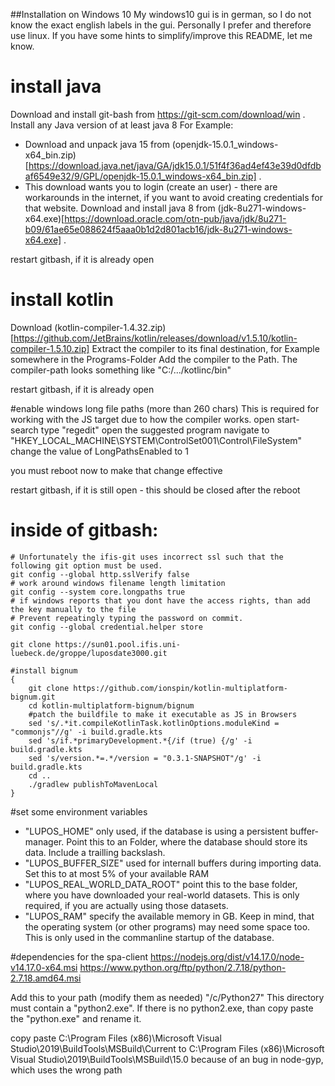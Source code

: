 ##Installation on Windows 10
My windows10 gui is in german, so I do not know the exact english labels in the gui.
Personally I prefer and therefore use linux.
If you have some hints to simplify/improve this README, let me know.

# install java

Download and install git-bash from https://git-scm.com/download/win .
Install any Java version of at least java 8
For Example:

* Download and unpack java 15 from (openjdk-15.0.1_windows-x64_bin.zip)[https://download.java.net/java/GA/jdk15.0.1/51f4f36ad4ef43e39d0dfdbaf6549e32/9/GPL/openjdk-15.0.1_windows-x64_bin.zip] .
* This download wants you to login (create an user) - there are workarounds in the internet, if you want to avoid creating credentials for that website.
  Download and install java 8 from (jdk-8u271-windows-x64.exe)[https://download.oracle.com/otn-pub/java/jdk/8u271-b09/61ae65e088624f5aaa0b1d2d801acb16/jdk-8u271-windows-x64.exe] .

restart gitbash, if it is already open

# install kotlin

Download (kotlin-compiler-1.4.32.zip)[https://github.com/JetBrains/kotlin/releases/download/v1.5.10/kotlin-compiler-1.5.10.zip]
Extract the compiler to its final destination, for Example somewhere in the Programs-Folder
Add the compiler to the Path.
The compiler-path looks something like "C:/.../kotlinc/bin"

restart gitbash, if it is already open

#enable windows long file paths (more than 260 chars)
This is required for working with the JS target due to how the compiler works.
open start-search
type "regedit"
open the suggested program
navigate to "HKEY_LOCAL_MACHINE\SYSTEM\ControlSet001\Control\FileSystem"
change the value of LongPathsEnabled to 1

you must reboot now to make that change effective

restart gitbash, if it is still open - this should be closed after the reboot

# inside of gitbash:

```gitbash
# Unfortunately the ifis-git uses incorrect ssl such that the following git option must be used.
git config --global http.sslVerify false
# work around windows filename length limitation
git config --system core.longpaths true
# if windows reports that you dont have the access rights, than add the key manually to the file
# Prevent repeatingly typing the password on commit.
git config --global credential.helper store

git clone https://sun01.pool.ifis.uni-luebeck.de/groppe/luposdate3000.git

#install bignum
{ 
    git clone https://github.com/ionspin/kotlin-multiplatform-bignum.git
    cd kotlin-multiplatform-bignum/bignum
    #patch the buildfile to make it executable as JS in Browsers
    sed 's/.*it.compileKotlinTask.kotlinOptions.moduleKind = "commonjs"//g' -i build.gradle.kts
    sed 's/if.*primaryDevelopment.*{/if (true) {/g' -i build.gradle.kts
    sed 's/version.*=.*/version = "0.3.1-SNAPSHOT"/g' -i build.gradle.kts
    cd ..
    ./gradlew publishToMavenLocal
}
```

#set some environment variables

* "LUPOS_HOME"
  only used, if the database is using a persistent buffer-manager. Point this to an Folder, where the database should store its data. Include a trailling backslash.
* "LUPOS_BUFFER_SIZE"
  used for internall buffers during importing data. Set this to at most 5% of your available RAM
* "LUPOS_REAL_WORLD_DATA_ROOT"
  point this to the base folder, where you have downloaded your real-world datasets. This is only required, if you are actually using those datasets.
* "LUPOS_RAM"
  specify the available memory in GB. Keep in mind, that the operating system (or other programs) may need some space too. This is only used in the commanline startup of the database.


#dependencies for the spa-client
https://nodejs.org/dist/v14.17.0/node-v14.17.0-x64.msi
https://www.python.org/ftp/python/2.7.18/python-2.7.18.amd64.msi

Add this to your path (modify them as needed)
"/c/Python27"
This directory must contain a "python2.exe". If there is no python2.exe, than copy paste the "python.exe" and rename it.

copy paste 
C:\Program Files (x86)\Microsoft Visual Studio\2019\BuildTools\MSBuild\Current
to
C:\Program Files (x86)\Microsoft Visual Studio\2019\BuildTools\MSBuild\15.0
because of an bug in node-gyp, which uses the wrong path


